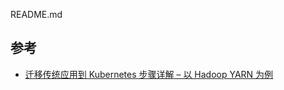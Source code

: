 README.md


## 参考

* [迁移传统应用到 Kubernetes 步骤详解 – 以 Hadoop YARN 为例](https://www.kubernetes.org.cn/2568.html)
